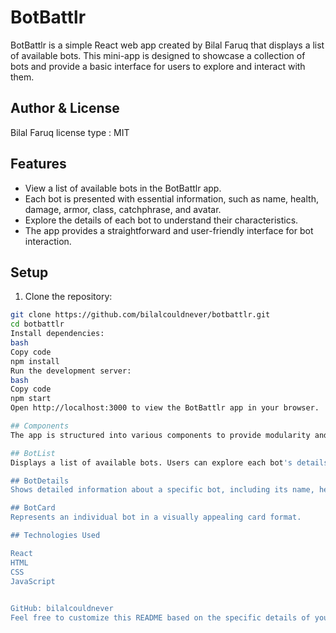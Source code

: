 # BotBattlr

BotBattlr is a simple React web app created by Bilal Faruq that displays a list of available bots. This mini-app is designed to showcase a collection of bots and provide a basic interface for users to explore and interact with them.

## Author & License 

Bilal Faruq 
license type : MIT

## Features

- View a list of available bots in the BotBattlr app.
- Each bot is presented with essential information, such as name, health, damage, armor, class, catchphrase, and avatar.
- Explore the details of each bot to understand their characteristics.
- The app provides a straightforward and user-friendly interface for bot interaction.


## Setup

1. Clone the repository:

```bash
git clone https://github.com/bilalcouldnever/botbattlr.git
cd botbattlr
Install dependencies:
bash
Copy code
npm install
Run the development server:
bash
Copy code
npm start
Open http://localhost:3000 to view the BotBattlr app in your browser.

## Components
The app is structured into various components to provide modularity and maintainability:

## BotList
Displays a list of available bots. Users can explore each bot's details.

## BotDetails
Shows detailed information about a specific bot, including its name, health, damage, armor, class, catchphrase, and avatar.

## BotCard
Represents an individual bot in a visually appealing card format.

## Technologies Used

React
HTML
CSS
JavaScript
 

GitHub: bilalcouldnever
Feel free to customize this README based on the specific details of your BotBattlr app and include any additional information you find relevant.






